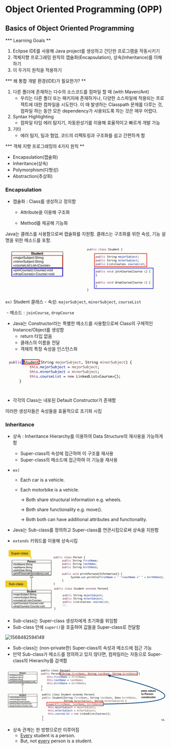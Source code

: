 # Object Oriented Programming (OPP)



## Basics of Object Oriented Programming 

*** Learning Goals **

1. Eclipse IDE를 사용해 Java project를 생성하고 간단한 프로그램을 작동시키기
2. 객체지향 프로그래밍 원칙의 캡슐화(Encapsulation), 상속(Inheritance)를 이해하기
3. 이 두가지 원칙을 적용하기



*** 왜 통합 개발 환경(IDE)가 필요한가? **

1. 다른 폴더에 존재하는 다수의 소스코드를 컴파일 할 때 (with Maven/Ant)
   - 우리는 다른 폴더 또는 패키지에 존재하거나, 다양한 소스파일에 적용되는 프로젝트에 대한 컴파일을 시도한다. 이 때 발생하는 Classpath 문제를 다루는 것,  컴파일 하는 동안 모든 dependency가 사용되도록 하는 것은 매우 어렵다.
2. Syntax Highlighting
   - 컴파일 타임 에러 탐지기, 자동완성기를 이용해 효율적이고 빠르게 개발 가능
3. 기타
   - 에러 탐지, 팀과 협업, 코드의 리팩토링과 구조화를 쉽고 간편하게 함



*** 객체 지향 프로그래밍의 4가지 원칙 **

- Encapsulation(캡슐화)
- Inheritance(상속)
- Polymorphism(다형성)
- Abstraction(추상화)



### Encapsulation

- 캡슐화 : Class를 생성하고 정의함

  - Attribute을 이용해 구조화

  - Method를 제공해 기능화

Java는 클래스를 사용함으로써 캡슐화를 지원함. 클래스는 구조화를 위한 속성, 기능 설명을 위한 메소드를 포함.

![01](..\img\03_01.png)

`ex)` Student 클래스 - 속성: `majorSubject`, `minorSubject`, `courseList`

​									- 메소드 : `joinCourse`, `dropCourse`



- Java는 Constructor라는 특별한 메소드를 사용함으로써 Class의 구체적인 Instance/Object를 생성함
  - return 타입 없음
  - 클래스의 이름을 전달
  - 객체의 특정 속성을 인스턴스화

![01](..\img\03_02.png)



- 각각의 Class는 내포된 Default Constructor가 존재함

이러한 생성자들은 속성들을 효율적으로 초기화 시킴



### Inheritance

- 상속 : Inheritance Hierarchy를 이용하여 Data Structure의 재사용을 가능하게 함
  - Super-class의 속성에 접근하여 이 구조를 재사용
  - Super-class의 메소드에 접근하여 이 기능을 재사용

- `ex)` 

  - Each car is a vehicle.

  - Each motorbike is a vehicle.

    -> Both share structural information e.g. wheels.

    -> Both share functionality e.g. move().

    -> Both both can have additional attributes and functionality.

    

- Java는 Sub-class를 정의하고 Super-class를 연관시킴으로써 상속을 지원함
- `extends` 키워드를 이용해 상속시킴

![1568481776256](..\img\03_03.png)



- Sub-class는 Super-class 생성자에게 초기화를 위임함
- Sub-class 안에  `super()`을 호출하여 값들을 Super-class로 전달함

![1568482594149](C:\Users\user\AppData\Roaming\Typora\typora-user-images\1568482594149.png)



- Sub-class는 (non-private한) Super-class의 속성과 메소드에 접근 가능
- 만약 Sub-class가 메소드를 정의하고 있지 않다면, 컴파일러는 자동으로 Super-class의 Hierarchy를 검색함

![1568483066553](..\img\03_04.png)



- 상속 관계는 한 방향으로만 이루어짐
  - <u>Every</u> student is a person.
  - But, not <u>every</u> person is a student.

